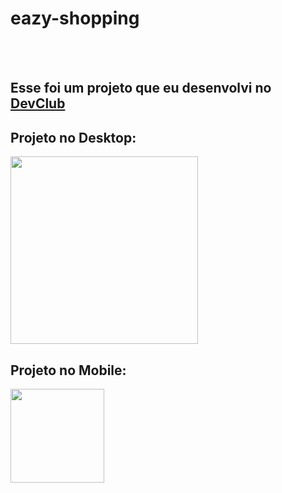 <h1>eazy-shopping</h1>
<br>
<br>
<h2> Esse foi um projeto que eu desenvolvi no <a href="https://rodolfomori.com.br/devclub">DevClub</a></h2>

<h2>Projeto no Desktop:</h2>

<img src="https://github.com/Diogo2206/eazy-shopping/blob/master/desktop.png?raw=true" width= 300px>

<h2>Projeto no Mobile:</h2>

<img src="https://github.com/Diogo2206/eazy-shopping/blob/master/desktop2.png?raw=true" width= 150px/>


